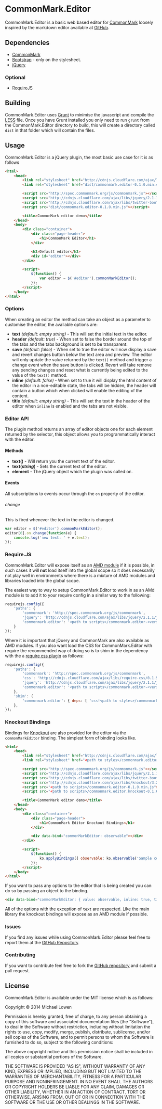 # CommonMark.Editor

CommonMark.Editor is a basic web based editor for [CommonMark](http://commonmark.org/) loosely inspired by the markdown editor available at [GitHub](https://github.com/).

## Dependencies

* [CommonMark](http://commonmark.org/)
* [Bootstrap](http://getbootstrap.com/) - only on the stylesheet.
* [jQuery](http://jquery.com/)

### Optional

* [RequireJS](http://requirejs.org/)

## Building

CommonMark.Editor uses [Grunt](http://gruntjs.com/) to minimise the javascript and compile the [LESS](http://lesscss.org/) file. Once you have Grunt installed you only need to run `grunt` from the CommonMark.Editor directory to build, this will create a directory called `dist` in that folder which will contain the files.

## Usage

CommonMark.Editor is a jQuery plugin, the most basic use case for it is as follows

```html
<html>
	<head>
		<link rel="stylesheet" href="http://cdnjs.cloudflare.com/ajax/libs/twitter-bootstrap/3.3.1/css/bootstrap.min.css" />
		<link rel="stylesheet" href="dist/commonmark.editor-0.1.0.min.css" />

		<script src="http://spec.commonmark.org/js/commonmark.js"></script>
		<script src="http://cdnjs.cloudflare.com/ajax/libs/jquery/2.1.1/jquery.min.js"></script>
		<script src="http://cdnjs.cloudflare.com/ajax/libs/twitter-bootstrap/3.3.1/js/bootstrap.min.js"></script>
		<script src="dist/commonmark.editor-0.1.0.min.js"></script>

		<title>CommonMark editor demo</title>
	</head>
	<body>
		<div class="container">
			<div class="page-header">
				<h1>CommonMark Editor</h1>
			</div>

			<h2>Default editor</h2>
			<div id="editor"></div>
		</div>

		<script>
			$(function() {
				var editor = $('#editor').commonMarkEditor();
			});
		</script>
	</body>
</html>
```

### Options

When creating an editor the method can take an object as a parameter to customise the editor, the available options are:

* **text** *(default: empty string)* - This will set the initial text in the editor.
* **header** *(default: true)* - When set to false the border around the top of the tabs and the tabs background is set to be transparent.
* **save** *(default: false)* - When set to true the editor will now display a save and revert changes button below the text area and preview. The editor will only update the value returned by the `text()` method and trigger a change event when the save button is clicked. Revert will take remove any pending changes and reset what is currently being edited to the value of the `text()` method.
* **inline** *(default: false)* - When set to true it will display the html content of the editor in a non-editable state, the tabs will be hidden, the header will contain a button which when clicked will enable the editing of the content.
* **title** *(default: empty string)* - This will set the text in the header of the editor when `inline` is enabled and the tabs are not visible.

### Editor API

The plugin method returns an array of editor objects one for each element returned by the selector, this object allows you to programmatically interact with the editor.

#### Methods

* **text()** - Will return you the current text of the editor.
* **text(*string*)** - Sets the current text of the editor.
* **element** - The jQuery object which the plugin was called on.

#### Events

All subscriptions to events occur through the `on` property of the editor.

###### change

This is fired whenever the text in the editor is changed.

```js
var editor = $('#editor').commonMarkEditor();
editor[0].on.change(function(e) {
	console.log('new text: ' + e.text);
});
```

### Require.JS

CommonMark.Editor will expose itself as an [AMD module](http://en.wikipedia.org/wiki/Asynchronous_module_definition) if it is possible, in such cases it will **not** load itself into the global scope so it does necessarily not play well in environments where there is a mixture of AMD modules and libraries loaded into the global scope.

The easiest way to way to setup CommonMark.Editor to work in as an AMd module is to add it to your require config in a similar way to the following:

```js
requirejs.config({
	'paths': {
		'commonmark': 'http://spec.commonmark.org/js/commonmark',
		'jquery': 'http://cdnjs.cloudflare.com/ajax/libs/jquery/2.1.1/jquery.min',
		'commonmark.editor': '<path to scripts>/commonmark.editor-<version>.min',
	}
});
```

Where it is important that jQuery and CommonMark are also available as AMD modules. If you also want load the CSS for CommonMark.Editor with require the recommended way of doing so is to shim in the dependency with the a [require css plugin](https://github.com/guybedford/require-css) as follows:

```js
requirejs.config({
	'paths': {
		'commonmark': 'http://spec.commonmark.org/js/commonmark',
		'css': 'http://cdnjs.cloudflare.com/ajax/libs/require-css/0.1.5/css',
		'jquery': 'http://cdnjs.cloudflare.com/ajax/libs/jquery/2.1.1/jquery.min',
		'commonmark.editor': '<path to scripts>/commonmark.editor-<version>.min',
	},
	'shim': {
		'commonmark.editor': { deps: [ 'css!<path to styles>/commonmark.editor-<version>.min' ] }
	},
});
```

### Knockout Bindings

Bindings for [Knockout](http://knockoutjs.com/) are also provided for the editor via the `commonMarkEditor` binding. The simplest form of binding looks like.

```html
<html>
	<head>
		<link rel="stylesheet" href="http://cdnjs.cloudflare.com/ajax/libs/twitter-bootstrap/3.3.1/css/bootstrap.min.css" />
		<link rel="stylesheet" href="<path to styles>/commonmark.editor-0.1.0.min.css" />

		<script src="http://spec.commonmark.org/js/commonmark.js"></script>
		<script src="http://cdnjs.cloudflare.com/ajax/libs/jquery/2.1.1/jquery.min.js"></script>
		<script src="http://cdnjs.cloudflare.com/ajax/libs/twitter-bootstrap/3.3.1/js/bootstrap.min.js"></script>
		<script src="http://cdnjs.cloudflare.com/ajax/libs/knockout/3.2.0/knockout-min.js"></script>
		<script src="<path to scripts>/commonmark.editor-0.1.0.min.js"></script>
		<script src="<path to scripts>/commonmark.editor.knockout-0.1.0.min.js"></script>

		<title>CommonMark editor demo</title>
	</head>
	<body>
		<div class="container">
			<div class="page-header">
				<h1>CommonMark Editor Knockout Bindings</h1>
			</div>

			<div data-bind="commonMarkEditor: observable"></div>
		</div>

		<script>
			$(function() {
				ko.applyBindings({ observable: ko.observable('Sample content') });
			});
		</script>
	</body>
</html>
```

If you want to pass any options to the editor that is being created you can do so by passing an object to the binding.

```html
<div data-bind="commonMarkEditor: { value: observable, inline: true, title: 'Inline title' }">
```

All of the options with the exception of `text` are respected. Like the main library the knockout bindings will expose as an AMD module if possible.

### Issues

If you find any issues while using CommonMark.Editor please feel free to report them at the [GitHub Repository](https://github.com/mlowen/CommonMark.Editor/issues).

### Contributing

If you want to contribute feel free to fork the [GitHub repository](https://github.com/mlowen/CommonMark.Editor) and submit a pull request.

## License

CommonMark.Editor is available under the MIT license which is as follows:

Copyright &copy; 2014 Michael Lowen

Permission is hereby granted, free of charge, to any person obtaining a copy of this software and associated documentation files (the "Software"), to deal in the Software without restriction, including without limitation the rights to use, copy, modify, merge, publish, distribute, sublicense, and/or sell copies of the Software, and to permit persons to whom the Software is furnished to do so, subject to the following conditions:

The above copyright notice and this permission notice shall be included in all copies or substantial portions of the Software.

THE SOFTWARE IS PROVIDED "AS IS", WITHOUT WARRANTY OF ANY KIND, EXPRESS OR IMPLIED, INCLUDING BUT NOT LIMITED TO THE WARRANTIES OF MERCHANTABILITY, FITNESS FOR A PARTICULAR PURPOSE AND NONINFRINGEMENT. IN NO EVENT SHALL THE AUTHORS OR COPYRIGHT HOLDERS BE LIABLE FOR ANY CLAIM, DAMAGES OR OTHER LIABILITY, WHETHER IN AN ACTION OF CONTRACT, TORT OR OTHERWISE, ARISING FROM, OUT OF OR IN CONNECTION WITH THE SOFTWARE OR THE USE OR OTHER DEALINGS IN THE SOFTWARE.
